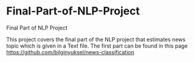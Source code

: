 # Final-Part-of-NLP-Project
Final Part of NLP Project


This project covers the final part of the NLP project that estimates news topic which is given in a Text file.
The first part can be found in this page https://github.com/bilginyuksel/news-classification
